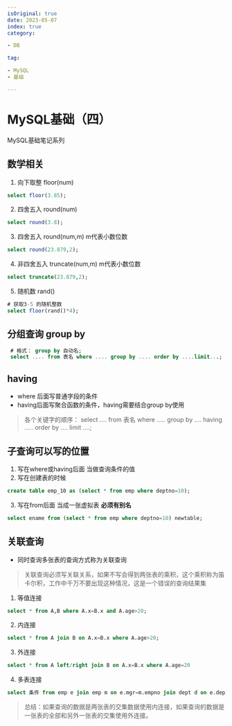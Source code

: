 ```yaml
---
isOriginal: true
date: 2023-05-07
index: true
category:

- DB

tag:

- MySQL
- 基础

---
```


# MySQL基础（四）

MySQL基础笔记系列
<!-- more -->

## 数学相关

1. 向下取整 floor(num)

```sql
select floor(3.85);
```

2. 四舍五入 round(num)

```sql
select round(3.8);
```

3. 四舍五入 round(num,m) m代表小数位数

```sql
select round(23.879,2);
```

4. 非四舍五入 truncate(num,m) m代表小数位数

```sql
select truncate(23.879,2);
```

5. 随机数 rand()

```sql
# 获取3-5 的随机整数
select floor(rand()*4);
```

## 分组查询 group by

```sql
 # 格式： group by 自动名;
 select .... from 表名 where .... group by .... order by ....limit...;
```

## having

- where 后面写普通字段的条件
- having后面写聚合函数的条件，having需要结合group by使用

> 各个关键字的顺序：
> select .... from 表名 where ..... group by .... having ..... order by .... limit ....;

## 子查询可以写的位置

1. 写在where或having后面 当做查询条件的值
2. 写在创建表的时候

```sql
create table emp_10 as (select * from emp where deptno=10);
```

3. 写在from后面 当成一张虚拟表 **必须有别名**

```sql
select ename from (select * from emp where deptno=10) newtable;
```

## 关联查询

- 同时查询多张表的查询方式称为关联查询

> 关联查询必须写关联关系，如果不写会得到两张表的乘积，这个乘积称为笛卡尔积，工作中千万不要出现这种情况，这是一个错误的查询结果集

1. 等值连接

```sql
select * from A,B where A.x=B.x and A.age>20;
```

2. 内连接

```sql
select * from A join B on A.x=B.x where A.age>20;
```

3. 外连接

```sql
select * from A left/right join B on A.x=B.x where A.age=20 
```

4. 多表连接

```sql
select 条件 from emp e join emp m on e.mgr=m.empno join dept d on e.deptno=d.deptno join xxx on xxx join xxx on xxx...;
```

> 总结：如果查询的数据是两张表的交集数据使用内连接，如果查询的数据是一张表的全部和另外一张表的交集使用外连接。
